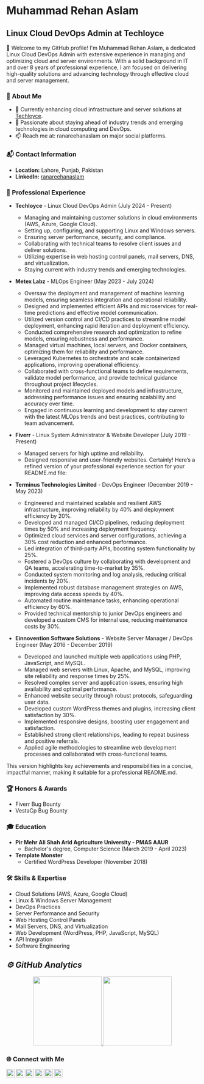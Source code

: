 # Muhammad Rehan Aslam

## Linux Cloud DevOps Admin at Techloyce

👋 Welcome to my GitHub profile! I'm Muhammad Rehan Aslam, a dedicated Linux Cloud DevOps Admin with extensive experience in managing and optimizing cloud and server environments. With a solid background in IT and over 8 years of professional experience, I am focused on delivering high-quality solutions and advancing technology through effective cloud and server management.

### 🌟 About Me
- 🔭 Currently enhancing cloud infrastructure and server solutions at [Techloyce](https://www.linkedin.com/company/techloyce/).
- 🌱 Passionate about staying ahead of industry trends and emerging technologies in cloud computing and DevOps.
- 📫 Reach me at: ranareehanaslam on major social platforms.

### 📬 Contact Information
- **Location:** Lahore, Punjab, Pakistan
- **LinkedIn:** [ranareehanaslam](https://www.linkedin.com/in/ranareehanaslam)

### 💼 Professional Experience
- **Techloyce** - Linux Cloud DevOps Admin (July 2024 - Present)
  - Managing and maintaining customer solutions in cloud environments (AWS, Azure, Google Cloud).
  - Setting up, configuring, and supporting Linux and Windows servers.
  - Ensuring server performance, security, and compliance.
  - Collaborating with technical teams to resolve client issues and deliver solutions.
  - Utilizing expertise in web hosting control panels, mail servers, DNS, and virtualization.
  - Staying current with industry trends and emerging technologies.
 
- **Metex Labz** - MLOps Engineer (May 2023 - July 2024)
  - Oversaw the deployment and management of machine learning models, ensuring seamless integration and operational reliability.
  - Designed and implemented efficient APIs and microservices for real-time predictions and effective model communication.
  - Utilized version control and CI/CD practices to streamline model deployment, enhancing rapid iteration and deployment efficiency.
  - Conducted comprehensive research and optimization to refine models, ensuring robustness and performance.
  - Managed virtual machines, local servers, and Docker containers, optimizing them for reliability and performance.
  - Leveraged Kubernetes to orchestrate and scale containerized applications, improving operational efficiency.
  - Collaborated with cross-functional teams to define requirements, validate model performance, and provide technical guidance throughout project lifecycles.
  - Monitored and maintained deployed models and infrastructure, addressing performance issues and ensuring scalability and accuracy over time.
  - Engaged in continuous learning and development to stay current with the latest MLOps trends and best practices, contributing to team advancement.

- **Fiverr** - Linux System Administrator & Website Developer (July 2019 - Present)
  - Managed servers for high uptime and reliability.
  - Designed responsive and user-friendly websites.
Certainly! Here’s a refined version of your professional experience section for your README.md file:

- **Terminus Technologies Limited** - DevOps Engineer (December 2019 - May 2023)
  - Engineered and maintained scalable and resilient AWS infrastructure, improving reliability by 40% and deployment efficiency by 20%.
  - Developed and managed CI/CD pipelines, reducing deployment times by 50% and increasing deployment frequency.
  - Optimized cloud services and server configurations, achieving a 30% cost reduction and enhanced performance.
  - Led integration of third-party APIs, boosting system functionality by 25%.
  - Fostered a DevOps culture by collaborating with development and QA teams, accelerating time-to-market by 35%.
  - Conducted system monitoring and log analysis, reducing critical incidents by 20%.
  - Implemented robust database management strategies on AWS, improving data access speeds by 40%.
  - Automated routine maintenance tasks, enhancing operational efficiency by 60%.
  - Provided technical mentorship to junior DevOps engineers and developed a custom CMS for internal use, reducing maintenance costs by 30%.

- **Einnovention Software Solutions** - Website Server Manager / DevOps Engineer (May 2016 - December 2019)
  - Developed and launched multiple web applications using PHP, JavaScript, and MySQL.
  - Managed web servers with Linux, Apache, and MySQL, improving site reliability and response times by 25%.
  - Resolved complex server and application issues, ensuring high availability and optimal performance.
  - Enhanced website security through robust protocols, safeguarding user data.
  - Developed custom WordPress themes and plugins, increasing client satisfaction by 30%.
  - Implemented responsive designs, boosting user engagement and satisfaction.
  - Established strong client relationships, leading to repeat business and positive referrals.
  - Applied agile methodologies to streamline web development processes and collaborated with cross-functional teams.
 
  

This version highlights key achievements and responsibilities in a concise, impactful manner, making it suitable for a professional README.md.
### 🏆 Honors & Awards
- Fiverr Bug Bounty
- VestaCp Bug Bounty

### 🎓 Education
- **Pir Mehr Ali Shah Arid Agriculture University - PMAS AAUR**
  - Bachelor's degree, Computer Science (March 2019 - April 2023)
- **Template Monster**
  - Certified WordPress Developer (November 2018)

### 🛠 Skills & Expertise
- Cloud Solutions (AWS, Azure, Google Cloud)
- Linux & Windows Server Management
- DevOps Practices
- Server Performance and Security
- Web Hosting Control Panels
- Mail Servers, DNS, and Virtualization
- Web Development (WordPress, PHP, JavaScript, MySQL)
- API Integration
- Software Engineering

<h2><i>⚙️ GitHub Analytics</i></h2>

<p align="center">
<a href="https://github.com/ranareehanaslam">
  <img height="180em"  src="https://github-readme-stats-eight-theta.vercel.app/api/top-langs/?username=ranareehanaslam&layout=compact&langs_count=8&theme=algolia"/>
</a>
  <img height="180em" src="https://github-readme-streak-stats.herokuapp.com/?user=ranareehanaslam&show_icons=true&locale=en&layout=demo&theme=merko&hide_border=true" />
</p>


### 🌐 Connect with Me
[<img align="left" alt="LinkedIn" width="22px" src="https://cdn-icons-png.flaticon.com/512/174/174857.png" />][linkedin]
[<img align="left" alt="Instagram" width="22px" src="https://cdn-icons-png.flaticon.com/512/2111/2111463.png" />][instagram]
[<img align="left" alt="Twitter" width="22px" src="https://cdn-icons-png.flaticon.com/512/733/733579.png" />][twitter]
[<img align="left" alt="Facebook" width="22px" src="https://cdn-icons-png.flaticon.com/512/124/124010.png" />][facebook]
[<img align="left" alt="YouTube" width="22px" src="https://cdn-icons-png.flaticon.com/512/174/174883.png" />][youtube]
[<img align="left" alt="TikTok" width="22px" src="https://cdn-icons-png.flaticon.com/512/3669/3669950.png" />][tiktok]

<br />

<!-- Actual links to your social media accounts -->
[instagram]: https://instagram.com/ranareehanaslam
[linkedin]: https://linkedin.com/in/ranareehanaslam
[facebook]: https://facebook.com/ranareehanaslam
[twitter]: https://twitter.com/ranareehanaslam
[youtube]: https://www.youtube.com/@ranareehanaslam
[tiktok]: https://tiktok.com/@ranareehanaslam




